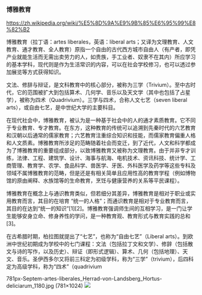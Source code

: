 ### 博雅教育
https://zh.wikipedia.org/wiki/%E5%8D%9A%E9%9B%85%E6%95%99%E8%82%B2

博雅教育（拉丁语：artes liberales，英语：liberal arts；又译为文理教育、人文教育、通才教育、全人教育）原指一个自由的古代西方城市自由人（有产者，即凭产业就能生活而无需出卖劳力的人，如贵族，手工业者、奴隶不在其内）所应学习的基本学科，现代则是作为生活常识的内容，可以在社会学校修习，也可以透过参加展览等方式获得知识。

文法、修辞与辩证，是文科教育中的核心部分，被称为三学（Trivium）。至中古时代，它的范围被扩大到包括算术、几何学、音乐以及天文学（其中也包括了占星学），被称为四术（Quadrivium）。三学与四术，合称人文七艺（seven liberal arts），或自由七艺，是中世纪大学的主要科目。

在现代社会中，博雅教育，被认为是一种基于社会中的人的通才素质教育。它不同于专业教育、专才教育。在东方，这种教育的传统可以追溯到先秦时代的六艺教育和汉朝以后通常的儒家教育；六艺教育注重综合知识和技能，而儒家教育偏重人格和人文质素。博雅教育所涉足的范畴随着社会而变迁，到了近代，人文和科学都成为了博雅教育的重要组成部分，以致博雅教育又被称为文理教育。由于并非专才训练，法律、工程、建筑学、设计、海事与航海、电机技术、资讯科技、统计学、工商管理、教育学、农学、食品科学、兽医学、牙医、外科医学及药学等这些专科及领域不属博雅教育的范畴，但是还是有相关简单且应用性高的教育学程（例如博物馆的原由阐释、水族馆等的生命教育，烹饪与健康营养的关系等平民课程）。

博雅教育在概念上与通识教育类似，但若细分其差异，博雅教育是相对于职业或实用教育而言，其目的在培育 “统一的人格”；而通识教育是相对于专业教育而言，其目的在达到“统一的知识”[1][2]。博雅教育强调师生间的互相学习，是一门让学生能够安身立命、修身养性的学问，是一种教育观、教育形式与教育实践的总和[3]。

在古希腊时期，柏拉图就提出了“七艺”，也称为“自由七艺”（Liberal arts）。到欧洲中世纪初期成为学校中的七门课程：文法（包括拉丁文和文学）、修辞（包括散文与诗的写作，以及历史）、辩证（即形式逻辑）、算术、几何（包括地理）、天文、音乐。圣伊西多尔又将前三科定为初级学科，称为“三学”（trivium），后四科定为高级学科，称为“四术”（quadrivium

781px-Septem-artes-liberales_Herrad-von-Landsberg_Hortus-deliciarum_1180.jpg (781×1024)
<img src="https://upload.wikimedia.org/wikipedia/commons/thumb/7/71/Septem-artes-liberales_Herrad-von-Landsberg_Hortus-deliciarum_1180.jpg/781px-Septem-artes-liberales_Herrad-von-Landsberg_Hortus-deliciarum_1180.jpg">
